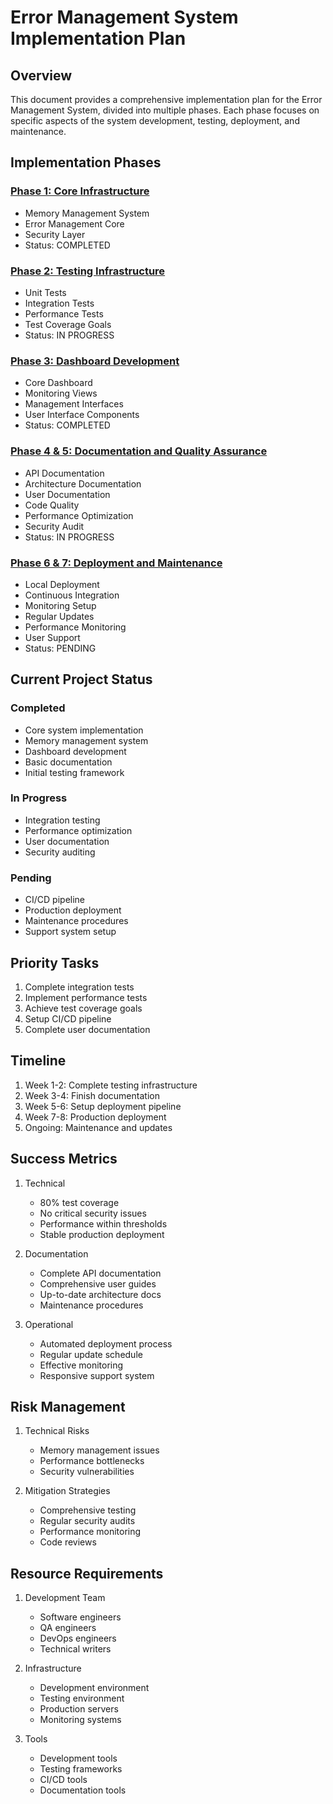 # Error Management System Implementation Plan

## Overview
This document provides a comprehensive implementation plan for the Error Management System, divided into multiple phases. Each phase focuses on specific aspects of the system development, testing, deployment, and maintenance.

## Implementation Phases

### [Phase 1: Core Infrastructure](phase1_core.md)
- Memory Management System
- Error Management Core
- Security Layer
- Status: COMPLETED

### [Phase 2: Testing Infrastructure](phase2_testing.md)
- Unit Tests
- Integration Tests
- Performance Tests
- Test Coverage Goals
- Status: IN PROGRESS

### [Phase 3: Dashboard Development](phase3_dashboard.md)
- Core Dashboard
- Monitoring Views
- Management Interfaces
- User Interface Components
- Status: COMPLETED

### [Phase 4 & 5: Documentation and Quality Assurance](phase4_5_docs_qa.md)
- API Documentation
- Architecture Documentation
- User Documentation
- Code Quality
- Performance Optimization
- Security Audit
- Status: IN PROGRESS

### [Phase 6 & 7: Deployment and Maintenance](phase6_7_deploy_maintain.md)
- Local Deployment
- Continuous Integration
- Monitoring Setup
- Regular Updates
- Performance Monitoring
- User Support
- Status: PENDING

## Current Project Status

### Completed
- Core system implementation
- Memory management system
- Dashboard development
- Basic documentation
- Initial testing framework

### In Progress
- Integration testing
- Performance optimization
- User documentation
- Security auditing

### Pending
- CI/CD pipeline
- Production deployment
- Maintenance procedures
- Support system setup

## Priority Tasks
1. Complete integration tests
2. Implement performance tests
3. Achieve test coverage goals
4. Setup CI/CD pipeline
5. Complete user documentation

## Timeline
1. Week 1-2: Complete testing infrastructure
2. Week 3-4: Finish documentation
3. Week 5-6: Setup deployment pipeline
4. Week 7-8: Production deployment
5. Ongoing: Maintenance and updates

## Success Metrics
1. Technical
   - 80% test coverage
   - No critical security issues
   - Performance within thresholds
   - Stable production deployment

2. Documentation
   - Complete API documentation
   - Comprehensive user guides
   - Up-to-date architecture docs
   - Maintenance procedures

3. Operational
   - Automated deployment process
   - Regular update schedule
   - Effective monitoring
   - Responsive support system

## Risk Management
1. Technical Risks
   - Memory management issues
   - Performance bottlenecks
   - Security vulnerabilities

2. Mitigation Strategies
   - Comprehensive testing
   - Regular security audits
   - Performance monitoring
   - Code reviews

## Resource Requirements
1. Development Team
   - Software engineers
   - QA engineers
   - DevOps engineers
   - Technical writers

2. Infrastructure
   - Development environment
   - Testing environment
   - Production servers
   - Monitoring systems

3. Tools
   - Development tools
   - Testing frameworks
   - CI/CD tools
   - Documentation tools
